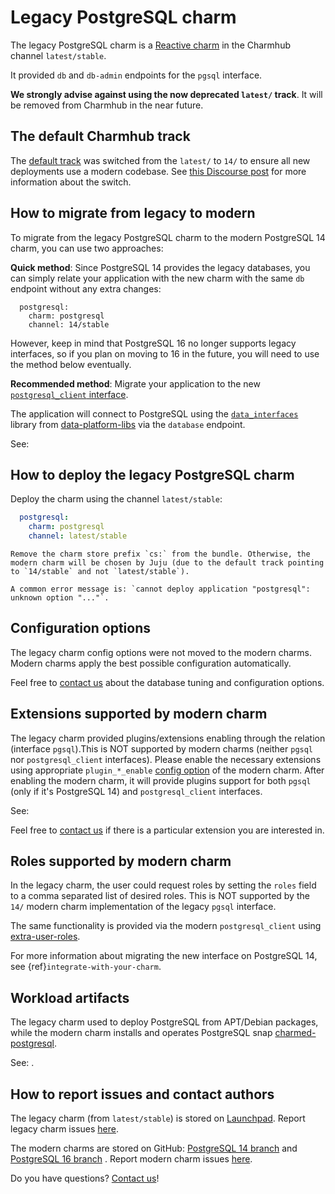# Legacy PostgreSQL charm

The legacy PostgreSQL charm is a [Reactive charm](https://documentation.ubuntu.com/juju/3.6/reference/charm/#reactive-charm) in the Charmhub channel `latest/stable`. 

It provided `db` and `db-admin` endpoints for the `pgsql` interface.

**We strongly advise against using the now deprecated `latest/` track**. It will be removed from Charmhub in the near future.

## The default Charmhub track

The [default track](https://docs.openstack.org/charm-guide/yoga/project/charm-delivery.html) was switched from the `latest/` to `14/` to ensure all new deployments use a modern codebase. See [this Discourse post](https://discourse.charmhub.io/t/request-switch-default-track-from-latest-to-14-for-postgresql-k8s-charms/10314) for more information about the switch.

## How to migrate from legacy to modern

To migrate from the legacy PostgreSQL charm to the modern PostgreSQL 14 charm, you can use two approaches:

**Quick method**: Since PostgreSQL 14 provides the legacy databases, you can simply relate your application with the new charm with the same `db` endpoint without any extra changes:

```text
  postgresql:
    charm: postgresql
    channel: 14/stable
```

However, keep in mind that PostgreSQL 16 no longer supports legacy interfaces, so if you plan on moving to 16 in the future, you will need to use the method below eventually.

**Recommended method**: Migrate your application to the new [`postgresql_client` interface](https://github.com/canonical/charm-relation-interfaces). 

The application will connect to PostgreSQL using the [`data_interfaces`](https://charmhub.io/data-platform-libs/libraries/data_interfaces) library from [data-platform-libs](https://github.com/canonical/data-platform-libs/) via the `database` endpoint.

See: [](/how-to/development/integrate-with-your-charm)

## How to deploy the legacy PostgreSQL charm

Deploy the charm using the channel `latest/stable`:

```yaml
  postgresql:
    charm: postgresql
    channel: latest/stable
```

```{caution}
Remove the charm store prefix `cs:` from the bundle. Otherwise, the modern charm will be chosen by Juju (due to the default track pointing to `14/stable` and not `latest/stable`).

A common error message is: `cannot deploy application "postgresql": unknown option "..."`.
```

## Configuration options

The legacy charm config options were not moved to the modern charms. Modern charms apply the best possible configuration automatically. 

Feel free to [contact us](/reference/contacts) about the database tuning and configuration options.

## Extensions supported by modern charm

The legacy charm provided plugins/extensions enabling through the relation (interface `pgsql`).This is NOT supported by modern charms (neither `pgsql` nor `postgresql_client` interfaces). Please enable the necessary extensions using appropriate `plugin_*_enable` [config option](https://charmhub.io/postgresql/configure) of the modern charm. After enabling the modern charm, it will provide plugins support for both `pgsql` (only if it's PostgreSQL 14) and `postgresql_client` interfaces.

See: [](/reference/plugins-extensions)

Feel free to [contact us](/reference/contacts) if there is a particular extension you are interested in.

## Roles supported by modern charm

In the legacy charm, the user could request roles by setting the `roles` field to a comma separated list of desired roles. This is NOT supported by the `14/` modern charm implementation of the legacy `pgsql` interface. 

The same functionality is provided via the modern `postgresql_client` using [extra-user-roles](/explanation/users). 

For more information about migrating the new interface on PostgreSQL 14, see {ref}`integrate-with-your-charm`.

## Workload artifacts

The legacy charm used to deploy PostgreSQL from APT/Debian packages,
while the modern charm installs and operates PostgreSQL snap [charmed-postgresql](https://snapcraft.io/charmed-postgresql). 

See: [](/explanation/architecture).

## How to report issues and contact authors

The legacy charm (from `latest/stable`) is stored on [Launchpad](https://git.launchpad.net/postgresql-charm/). Report legacy charm issues [here](https://bugs.launchpad.net/postgresql-charm).

The modern charms are stored on GitHub: [PostgreSQL 14 branch](https://github.com/canonical/postgresql-operator/tree/main) and [PostgreSQL 16 branch](https://github.com/canonical/postgresql-operator/tree/16/edge) . Report modern charm issues [here](https://github.com/canonical/postgresql-operator/issues/new/choose).

Do you have questions? [Contact us](/reference/contacts)!

